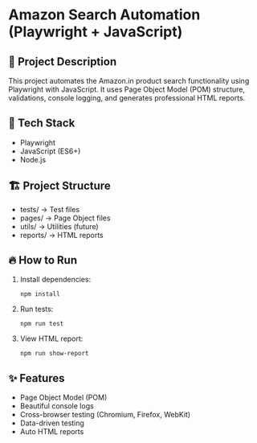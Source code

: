 # Amazon Search Automation (Playwright + JavaScript)

## 📜 Project Description
This project automates the Amazon.in product search functionality using Playwright with JavaScript.
It uses Page Object Model (POM) structure, validations, console logging, and generates professional HTML reports.

## 🚀 Tech Stack
- Playwright
- JavaScript (ES6+)
- Node.js

## 🏗 Project Structure
- tests/         -> Test files
- pages/         -> Page Object files
- utils/         -> Utilities (future)
- reports/       -> HTML reports

## 🔥 How to Run

1. Install dependencies:
   ```
   npm install
   ```
2. Run tests:
   ```
   npm run test
   ```
3. View HTML report:
   ```
   npm run show-report
   ```

## ✨ Features
- Page Object Model (POM)
- Beautiful console logs
- Cross-browser testing (Chromium, Firefox, WebKit)
- Data-driven testing
- Auto HTML reports